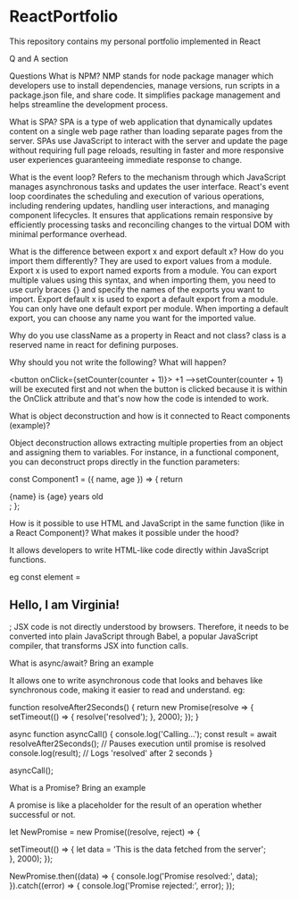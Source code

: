 # ReactPortfolio
This repository contains my personal portfolio implemented  in React


Q and A section 

Questions
What is NPM?
NMP stands for node package manager which developers use to install dependencies, manage versions, run scripts in a package.json file, and share code. It simplifies package management and helps streamline the development process.

What is SPA?
SPA is a type of web application that dynamically updates content on a single web page rather than loading separate pages from the server. SPAs use JavaScript to interact with the server and update the page without requiring full page reloads, resulting in faster and more responsive user experiences guaranteeing immediate response to change.


What is the event loop?
Refers to the mechanism through which JavaScript manages asynchronous tasks and updates the user interface. React's event loop coordinates the scheduling and execution of various operations, including rendering updates, handling user interactions, and managing component lifecycles. It ensures that applications remain responsive by efficiently processing tasks and reconciling changes to the virtual DOM with minimal performance overhead.

What is the difference between export x and export default x? How do you import them differently?
They are used to export values from a module. Export x is used to export named exports from a module. You can export multiple values using this syntax, and when importing them, you need to use curly braces {} and specify the names of the exports you want to import. Export default x  is used to export a default export from a module. You can only have one default export per module. When importing a default export, you can choose any name you want for the imported value.

Why do you use className as a property in React and not class?
class is a reserved name in react for defining purposes.

Why should you not write the following? What will happen?

<button onClick={setCounter(counter + 1)}> +1 </button>  -->setCounter(counter + 1) will be executed first and not when the button is clicked because it is within the OnClick attribute and that's now how the code is intended to work.


What is object deconstruction and how is it connected to React components (example)? 

Object deconstruction allows extracting multiple properties from an object and assigning them to variables. For instance, in a functional component, you can deconstruct props directly in the function parameters:

const Component1 = ({ name, age }) => {
  return <div>{name} is {age} years old</div>;
};

How is it possible to use HTML and JavaScript in the same function (like in a React Component)? What makes it possible under the hood?

It allows developers to write HTML-like code directly within JavaScript functions.

eg const element = <h2>Hello, I am Virginia!</h2>; JSX code is not directly understood by browsers. Therefore, it needs to be converted into plain JavaScript through Babel, a popular JavaScript compiler, that transforms JSX into function calls.

What is async/await? Bring an example

It allows one to write asynchronous code that looks and behaves like synchronous code, making it easier to read and understand.
eg:


function resolveAfter2Seconds() {
  return new Promise(resolve => {
    setTimeout(() => {
      resolve('resolved');
    }, 2000);
  });
}


async function asyncCall() {
  console.log('Calling...');
  const result = await resolveAfter2Seconds(); // Pauses execution until promise is resolved
  console.log(result); // Logs 'resolved' after 2 seconds
}

asyncCall();



What is a Promise? Bring an example

A promise is like a placeholder for the result of an operation whether successful or not.

let NewPromise = new Promise((resolve, reject) => {
  
  setTimeout(() => {
    let data = 'This is the data fetched from the server';  
  }, 2000);
});


NewPromise.then((data) => {
  console.log('Promise resolved:', data);
}).catch((error) => {
  console.log('Promise rejected:', error);
});


